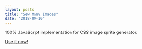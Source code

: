 ```yaml
---
layout: posts
title: "Sew Many Images"
date: "2018-09-10"
---
```


100% JavaScript implementation for CSS image sprite generator.

[Use it now!](https://www.npmjs.com/package/sew-many-images)
